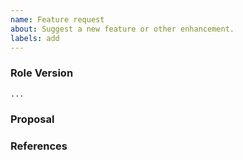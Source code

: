 ```yaml
---
name: Feature request
about: Suggest a new feature or other enhancement.
labels: add
---
```


<!--
Hi,

Thank you for opening an issue. Try to fill in the information below as best you can so it will be easier to help you faster.
-->

### Role Version
<!---
If you are not using the latest version of this Ansible role, please try upgrading because your issue may have already been fixed.
-->
```
...
```

### Proposal
<!---
If you have an idea for a way to address the problem via a change to this Ansible role, please describe it below.

In this section, it's helpful to include specific examples of how what you are suggesting might look in configuration files etc.

If you're not sure of some details, don't worry!
-->

### References
<!--
Are there any other GitHub issues, whether open or closed, that are related to the problem you've described above or to the suggested solution? If so, please create a list below that mentions each of them. For example:

- #42

-->